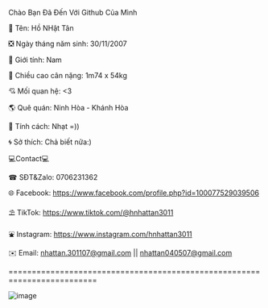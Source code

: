 Chào Bạn Đã Đến Với Github Của Mình

👋 Tên: Hồ NHật Tân



❎ Ngày tháng năm sinh: 30/11/2007 

👤 Giới tính: Nam

💫 Chiều cao cân nặng: 1m74 x 54kg

💘 Mối quan hệ: <3

🌎 Quê quán: Ninh Hòa - Khánh Hòa

🌸 Tính cách: Nhạt =))

🌀 Sở thích: Chả biết nữa:)

💻Contact💻


☎ SĐT&Zalo: 0706231362

🌐 Facebook: https://www.facebook.com/profile.php?id=100077529039506

⛱ TikTok: https://www.tiktok.com/@hnhattan3011

⛲ Instagram: https://www.instagram.com/hnhattan3011

✉️ Email: nhattan.301107@gmail.com || nhattan040507@gmail.com



=========================================================================



![image](https://user-images.githubusercontent.com/100332598/161075759-4977c841-6ea8-4eed-aeb8-f73468c358b8.png)


